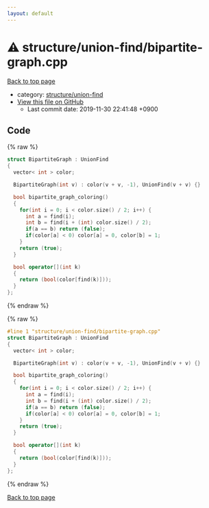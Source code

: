 ```yaml
---
layout: default
---
```


<!-- mathjax config similar to math.stackexchange -->
<script type="text/javascript" async
  src="https://cdnjs.cloudflare.com/ajax/libs/mathjax/2.7.5/MathJax.js?config=TeX-MML-AM_CHTML">
</script>
<script type="text/x-mathjax-config">
  MathJax.Hub.Config({
    TeX: { equationNumbers: { autoNumber: "AMS" }},
    tex2jax: {
      inlineMath: [ ['$','$'] ],
      processEscapes: true
    },
    "HTML-CSS": { matchFontHeight: false },
    displayAlign: "left",
    displayIndent: "2em"
  });
</script>

<script type="text/javascript" src="https://cdnjs.cloudflare.com/ajax/libs/jquery/3.4.1/jquery.min.js"></script>
<script src="https://cdn.jsdelivr.net/npm/jquery-balloon-js@1.1.2/jquery.balloon.min.js" integrity="sha256-ZEYs9VrgAeNuPvs15E39OsyOJaIkXEEt10fzxJ20+2I=" crossorigin="anonymous"></script>
<script type="text/javascript" src="../../../assets/js/copy-button.js"></script>
<link rel="stylesheet" href="../../../assets/css/copy-button.css" />


# :warning: structure/union-find/bipartite-graph.cpp

<a href="../../../index.html">Back to top page</a>

* category: <a href="../../../index.html#16695eacefd17254ea5bccf40066c856">structure/union-find</a>
* <a href="{{ site.github.repository_url }}/blob/master/structure/union-find/bipartite-graph.cpp">View this file on GitHub</a>
    - Last commit date: 2019-11-30 22:41:48 +0900




## Code

<a id="unbundled"></a>
{% raw %}
```cpp
struct BipartiteGraph : UnionFind
{
  vector< int > color;

  BipartiteGraph(int v) : color(v + v, -1), UnionFind(v + v) {}

  bool bipartite_graph_coloring()
  {
    for(int i = 0; i < color.size() / 2; i++) {
      int a = find(i);
      int b = find(i + (int) color.size() / 2);
      if(a == b) return (false);
      if(color[a] < 0) color[a] = 0, color[b] = 1;
    }
    return (true);
  }

  bool operator[](int k)
  {
    return (bool(color[find(k)]));
  }
};

```
{% endraw %}

<a id="bundled"></a>
{% raw %}
```cpp
#line 1 "structure/union-find/bipartite-graph.cpp"
struct BipartiteGraph : UnionFind
{
  vector< int > color;

  BipartiteGraph(int v) : color(v + v, -1), UnionFind(v + v) {}

  bool bipartite_graph_coloring()
  {
    for(int i = 0; i < color.size() / 2; i++) {
      int a = find(i);
      int b = find(i + (int) color.size() / 2);
      if(a == b) return (false);
      if(color[a] < 0) color[a] = 0, color[b] = 1;
    }
    return (true);
  }

  bool operator[](int k)
  {
    return (bool(color[find(k)]));
  }
};

```
{% endraw %}

<a href="../../../index.html">Back to top page</a>

